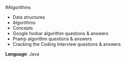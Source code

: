 #Algorithms

- Data structures
- Algorithms
- Concepts
- Google foobar algorithm questions & answers
- Pramp algorithm questions & answers
- Cracking the Coding Interview questions & answers

**Language**: Java